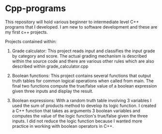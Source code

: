# Cpp-programs
This repository will hold various beginner to intermediate level C++ programs that I developed.
I am new to software development and these are my first c++ projects.

Projects contained within:

1. Grade calculator: 
This project reads input and classifies the input grade by category and score. The actual grading mechanism is described within the source code and there are various other rules which are also described within grade_calculator.cpp

2. Boolean functions:
This project contains several functions that output truth tables for common logical operations when called from main. The final two functions compute the true/false value of a boolean expression given three inputs and display the result.

3. Boolean expressions:
With a random truth table involving 3 variables I used the sum of products method to develop its logic function. I created a C++ function that takes as arguments 3 boolean variables and computes the value of the logic function's true/false given the three inputs. I did not reduce the logic function because I wanted more practice in working with boolean operators in C++. 
